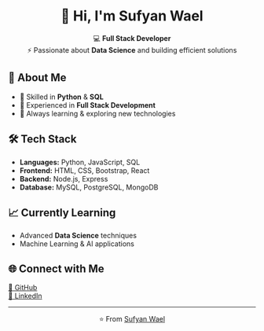 <h1 align="center">👋 Hi, I'm Sufyan Wael</h1>

<p align="center">
  💻 <b>Full Stack Developer</b><br>
  ⚡ Passionate about <b>Data Science</b> and building efficient solutions
</p>

<h2>🚀 About Me</h2>
<ul>
  <li>🔹 Skilled in <b>Python</b> & <b>SQL</b></li>
  <li>🔹 Experienced in <b>Full Stack Development</b></li>
  <li>🔹 Always learning & exploring new technologies</li>
</ul>

<h2>🛠️ Tech Stack</h2>
<ul>
  <li><b>Languages:</b> Python, JavaScript, SQL</li>
  <li><b>Frontend:</b> HTML, CSS, Bootstrap, React</li>
  <li><b>Backend:</b> Node.js, Express</li>
  <li><b>Database:</b> MySQL, PostgreSQL, MongoDB</li>
</ul>

<h2>📈 Currently Learning</h2>
<ul>
  <li>Advanced <b>Data Science</b> techniques</li>
  <li>Machine Learning & AI applications</li>
</ul>

<h2>🌐 Connect with Me</h2>
<p>
  <a href="https://github.com/SufyanWael" target="_blank">🌟 GitHub</a><br>
  <a href="https://linkedin.com/in/YourProfile" target="_blank">💼 LinkedIn</a>
</p>

<hr>

<p align="center">⭐️ From <a href="https://github.com/YourUsername">Sufyan Wael</a></p>

